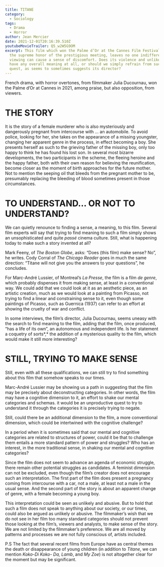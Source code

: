 ```yaml
---
title: TITANE
category:
  - Sociology
tags:
  - Drama
  - Horror
author: Jean Mercier
date: 2021-12-01T20:16:39.510Z
youtubeMovieTrailer: Q5_w2W5G9OM
excerpt: This film which won the Palme d’Or at the Cannes Film Festival of 2021,
  the supreme honor of the prestigious meeting, leaves no one indifferent. Its
  viewing can cause a sense of discomfort. Does its violence and unlikely story
  have any overall meaning at all, or should we simply refrain from such a
  quest, as seems to sometimes suggests its director?
---
```

French drama, with horror overtones, from filmmaker Julia Ducournau, won the Palme d’Or at Cannes in 2021, among praise, but also opposition, from viewers.

# THE STORY

It is the story of a female murderer who is also mysteriously and dangerously pregnant from intercourse with … an automobile. To avoid police, looking for her, she takes on the appearance of a missing youngster, changing her apparent genre in the process, in effect becoming a boy. She presents herself as such to the grieving father of the missing boy, only too happy to think he has found his lost son. In several most bizarre developments, the two participants in the scheme, the fleeing heroine and the happy father, both with their own reason for believing the reunification, become closer as the moment of birth approaches for the future mother. Not to mention the seeping oil that bleeds from the pregnant mother to be, presumably replacing the bleeding of blood sometimes present in those circumstances.

# TO UNDERSTAND… OR NOT TO UNDERSTAND?

We can quietly renounce to finding a sense, a meaning, to this film. Several film experts will say that trying to find meaning to such a film simply shows an unsophisticated and quite *passé* cinema culture. Still, what is happening today to make such a story invented at all?

Mark Feeny, of *The Boston Globe*, asks: “Does (this film) make sense? No”, he writes. Cody Corral of *The Chicago Reader* goes in much the same direction: “Titane will not give you the answers to your questions”, he concludes.

For Marc-André Lussier, of Montreal’s *La Presse*, the film is a film *de genre*, which probably dispenses it from making sense, at least in a conventional way. We could add that we could look at it as an aesthetic piece, as an artistic creation, much as we would look at a painting from Picasso, not trying to find a linear and constraining sense to it, even though some paintings of Picasso, such as Guernica (1937) can refer to an effort at showing the cruelty of war and conflict.

In some interviews, the film’s director, Julia Ducournau, seems uneasy with the search to find meaning to the film, adding that the film, once produced, “has a life of its own”, an autonomous and independent life. Is her statement a coquetry of sorts*,* the addition of a mysterious quality to the film, which would make it still more interesting?

# STILL, TRYING TO MAKE SENSE

Still, even with all these qualifications, we can still try to find something about this film that somehow speaks to our times.

Marc-André Lussier may be showing us a path in suggesting that the film may be precisely about deconstructing categories. In other words, the film may have a cognitive dimension to it, an effort to shake our mental categories and schemas. it would be an unproductive quest to try to understand it through the categories it is precisely trying to negate.

Still, could there be an additional dimension to the film, a more conventional dimension, which could be intertwined with the cognitive challenge?

In a period when it is sometimes said that our mental and cognitive categories are related to structures of power, could it be that to challenge them entails a more standard pattern of power and struggles? Who has an interest, in the more traditional sense, in shaking our mental and cognitive categories?

Since the film does not seem to advance an agenda of economic struggle, there remain other potential struggles as candidates. A feminist dimension can not be excluded, even though the film’s creator does not encourage such an interpretation. The first part of the film does present a pregnancy coming from intercourse with a car, not a male, at least not a male in the usual sense. And the second part of the story is about an apparent change of genre, with a female becoming a young boy.

This interpretation could be seen as unlikely and abusive. But to hold that such a film does not speak to anything about our society, or our times, could also be argued as unlikely or abusive. The filmmaker’s wish that we do not see in her film too many standard categories should not prevent those looking at the film’s, viewers and analysts, to make sense of the story. We are not limited by the filmmaker’s preference. We are all moved by patterns and processes we are not fully conscious of, artists included.

P.S The fact that several recent films from Europe have as central themes the death or disappearance of young children (in addition to *Titane*, we can mention *Koko-Di Koko- Da,* *Lamb*, and *My Zoe*) is not altogether clear for the moment but may be significant.